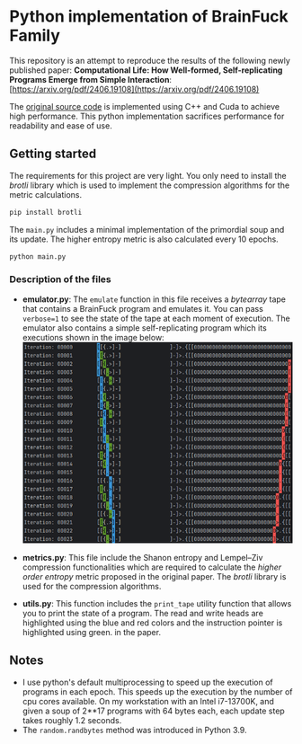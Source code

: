 # Python implementation of BrainFuck Family

This repository is an attempt to reproduce the results of the following newly published paper:
**Computational Life: How Well-formed,
Self-replicating Programs Emerge from Simple
Interaction**: [https://arxiv.org/pdf/2406.19108](https://arxiv.org/pdf/2406.19108)

The [original source code](https://github.com/paradigms-of-intelligence/cubff) is implemented using C++ and Cuda to
achieve high performance.
This python implementation sacrifices performance for readability and ease of use.

## Getting started

The requirements for this project are very light. You only need to install the _brotli_ library which is used to
implement the compression algorithms for the metric calculations.

```bash
pip install brotli
```

The `main.py` includes a minimal implementation of the primordial soup and its update.
The higher entropy metric is also calculated every 10 epochs.

```bash
python main.py
```

### Description of the files

* **emulator.py**: The `emulate` function in this file receives a _bytearray_ tape that contains a BrainFuck program and
  emulates it. You can pass `verbose=1` to see the state of the tape at each moment of
  execution. The emulator also contains a simple self-replicating program which its executions shown in the image
  below: ![State of the tape](data/tape_state.png)

* **metrics.py**: This file include the Shanon entropy and Lempel–Ziv compression functionalities which are required to
  calculate the _higher order entropy_ metric proposed in the original paper. The _brotli_ library is used for the
  compression algorithms.
* **utils.py**: This function includes the `print_tape` utility function that allows you to print the state of a
  program. The read and write heads are highlighted using the blue and red colors and the instruction pointer is
  highlighted using green.
  in the paper.

## Notes

* I use python's default multiprocessing to speed up the execution of programs in each epoch. This speeds up the
  execution by the number of cpu cores available. On my workstation with an Intel i7-13700K, and given a soup of 2**17
  programs with 64 bytes each, each update step takes roughly 1.2 seconds.
* The `random.randbytes` method was introduced in Python 3.9.
